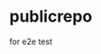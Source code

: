 # publicrepo
for e2e test















































































